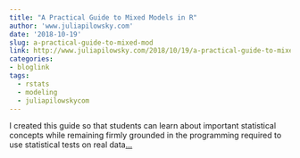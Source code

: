 ```yaml
---
title: "A Practical Guide to Mixed Models in R"
author: 'www.juliapilowsky.com'
date: '2018-10-19'
slug: a-practical-guide-to-mixed-mod
link: http://www.juliapilowsky.com/2018/10/19/a-practical-guide-to-mixed-models-in-r/
categories:
- bloglink
tags:
  - rstats
  - modeling
  - juliapilowskycom
---
```


I created this guide so that students can learn about important statistical concepts while remaining firmly grounded in the programming required to use statistical tests on real data[... <i class="fas fa-external-link-alt"></i>](http://www.juliapilowsky.com/2018/10/19/a-practical-guide-to-mixed-models-in-r/)

